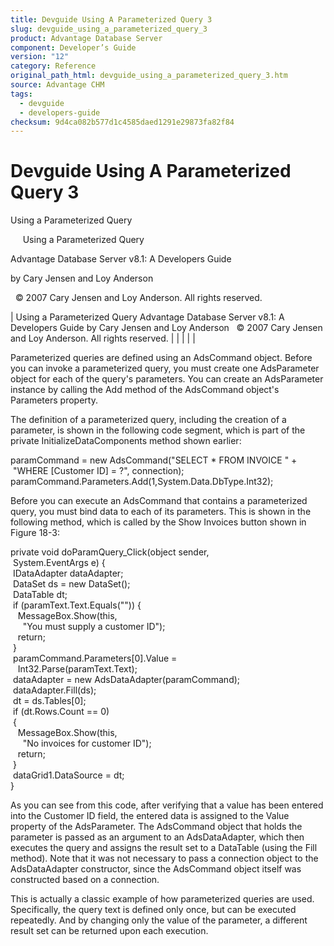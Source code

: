```yaml
---
title: Devguide Using A Parameterized Query 3
slug: devguide_using_a_parameterized_query_3
product: Advantage Database Server
component: Developer’s Guide
version: "12"
category: Reference
original_path_html: devguide_using_a_parameterized_query_3.htm
source: Advantage CHM
tags:
  - devguide
  - developers-guide
checksum: 9d4ca082b577d1c4585daed1291e29873fa82f84
---
```


# Devguide Using A Parameterized Query 3

Using a Parameterized Query

     Using a Parameterized Query

Advantage Database Server v8.1: A Developers Guide

by Cary Jensen and Loy Anderson

  © 2007 Cary Jensen and Loy Anderson. All rights reserved.

| Using a Parameterized Query  Advantage Database Server v8.1: A Developers Guide  by Cary Jensen and Loy Anderson    © 2007 Cary Jensen and Loy Anderson. All rights reserved. |  |  |  |  |

Parameterized queries are defined using an AdsCommand object. Before you can invoke a parameterized query, you must create one AdsParameter object for each of the query's parameters. You can create an AdsParameter instance by calling the Add method of the AdsCommand object's Parameters property.

The definition of a parameterized query, including the creation of a parameter, is shown in the following code segment, which is part of the private InitializeDataComponents method shown earlier:

paramCommand = new AdsCommand("SELECT \* FROM INVOICE " +  
  "WHERE [Customer ID] = ?", connection);  
paramCommand.Parameters.Add(1,System.Data.DbType.Int32);

Before you can execute an AdsCommand that contains a parameterized query, you must bind data to each of its parameters. This is shown in the following method, which is called by the Show Invoices button shown in Figure 18-3:

private void doParamQuery\_Click(object sender,   
  System.EventArgs e) {  
  IDataAdapter dataAdapter;  
  DataSet ds = new DataSet();  
  DataTable dt;  
  if (paramText.Text.Equals("")) {  
    MessageBox.Show(this,  
      "You must supply a customer ID");  
    return;  
  }  
  paramCommand.Parameters[0].Value =  
    Int32.Parse(paramText.Text);  
  dataAdapter = new AdsDataAdapter(paramCommand);  
  dataAdapter.Fill(ds);  
  dt = ds.Tables[0];  
  if (dt.Rows.Count == 0)  
  {  
    MessageBox.Show(this,  
      "No invoices for customer ID");  
    return;  
  }  
  dataGrid1.DataSource = dt;  
}

As you can see from this code, after verifying that a value has been entered into the Customer ID field, the entered data is assigned to the Value property of the AdsParameter. The AdsCommand object that holds the parameter is passed as an argument to an AdsDataAdapter, which then executes the query and assigns the result set to a DataTable (using the Fill method). Note that it was not necessary to pass a connection object to the AdsDataAdapter constructor, since the AdsCommand object itself was constructed based on a connection.

This is actually a classic example of how parameterized queries are used. Specifically, the query text is defined only once, but can be executed repeatedly. And by changing only the value of the parameter, a different result set can be returned upon each execution.
